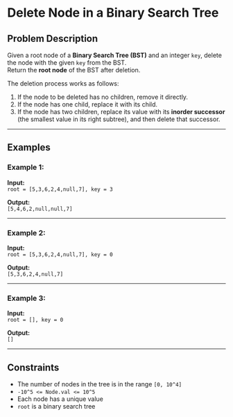 # Delete Node in a Binary Search Tree

## Problem Description

Given a root node of a **Binary Search Tree (BST)** and an integer `key`, delete the node with the given `key` from the BST.  
Return the **root node** of the BST after deletion.

The deletion process works as follows:
1. If the node to be deleted has no children, remove it directly.
2. If the node has one child, replace it with its child.
3. If the node has two children, replace its value with its **inorder successor** (the smallest value in its right subtree), and then delete that successor.

---

## Examples

### Example 1:

**Input:**  
`root = [5,3,6,2,4,null,7], key = 3`  

**Output:**  
`[5,4,6,2,null,null,7]`  

---

### Example 2:

**Input:**  
`root = [5,3,6,2,4,null,7], key = 0`  

**Output:**  
`[5,3,6,2,4,null,7]`  

---

### Example 3:

**Input:**  
`root = [], key = 0`  

**Output:**  
`[]`  

---

## Constraints

* The number of nodes in the tree is in the range `[0, 10^4]`
* `-10^5 <= Node.val <= 10^5`
* Each node has a unique value
* `root` is a binary search tree

